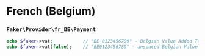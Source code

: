 # French (Belgium)

### `Faker\Provider\fr_BE\Payment`

```php
echo $faker->vat;           // "BE 0123456789" - Belgian Value Added Tax number
echo $faker->vat(false);    // "BE0123456789" - unspaced Belgian Value Added Tax number
```
